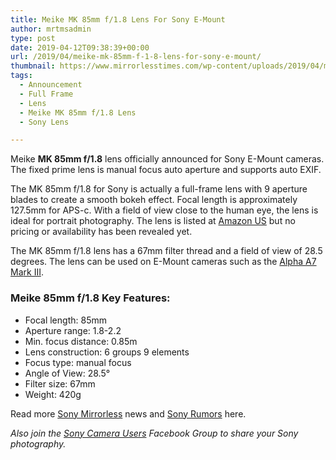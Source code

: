 ```yaml
---
title: Meike MK 85mm f/1.8 Lens For Sony E-Mount
author: mrtmsadmin
type: post
date: 2019-04-12T09:38:39+00:00
url: /2019/04/meike-mk-85mm-f-1-8-lens-for-sony-e-mount/
thumbnail: https://www.mirrorlesstimes.com/wp-content/uploads/2019/04/meike-announces-mk-85mm-f-1-8-lens-for-sony-e-mount-cameras.jpg
tags:
  - Announcement
  - Full Frame
  - Lens
  - Meike MK 85mm f/1.8 Lens
  - Sony Lens

---
```

Meike **MK 85mm f/1.8** lens officially announced for Sony E-Mount cameras. The fixed prime lens is manual focus auto aperture and supports auto EXIF.

The MK 85mm f/1.8 for Sony is actually a full-frame lens with 9 aperture blades to create a smooth bokeh effect. Focal length is approximately 127.5mm for APS-c. With a field of view close to the human eye, the lens is ideal for portrait photography. The lens is listed at <a href="https://amzn.to/2H1yzUt" target="_blank" rel="follow external noopener noreferrer" data-wpel-link="external">Amazon US</a> but no pricing or availability has been revealed yet.<!--more-->

The MK 85mm f/1.8 lens has a 67mm filter thread and a field of view of 28.5 degrees. The lens can be used on E-Mount cameras such as the <a title="Sony Alpha A7 Mark III" href="https://www.dailycameranews.com/tag/sony-a7-iii/" target="_blank" rel="noopener">Alpha A7 Ma</a><a title="Sony Alpha A7 Mark III" href="https://www.dailycameranews.com/tag/sony-a7-iii/" target="_blank" rel="noopener">rk III</a>.

### Meike 85mm f/1.8 Key Features:

  * Focal length: 85mm
  * Aperture range: 1.8-2.2
  * Min. focus distance: 0.85m
  * Lens construction: 6 groups 9 elements
  * Focus type: manual focus
  * Angle of View: 28.5°
  * Filter size: 67mm
  * Weight: 420g

Read more <a href="https://www.mirrorlesstimes.com/tags/sony-mirrorless/" target="_blank" rel="noopener">Sony Mirrorless</a> news and <a href="https://www.dailycameranews.com/tag/sony-rumors/" target="_blank" rel="noopener">Sony Rumors</a> here.

_Also join the <a class="ext-link" title="" href="https://www.facebook.com/groups/1637646316495210/" target="_blank" rel="external nofollow noopener">Sony Camera Users</a> Facebook Group to share your Sony photography._